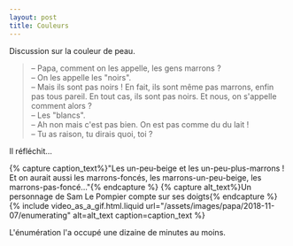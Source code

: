```yaml
---
layout: post
title: Couleurs
---
```


Discussion sur la couleur de peau.

<!-- more -->

> – Papa, comment on les appelle, les gens marrons ?  
> – On les appelle les "noirs".  
> – Mais ils sont pas noirs ! En fait, ils sont même pas marrons, enfin pas tous pareil. En tout cas, ils sont pas noirs. Et nous, on s'appelle comment alors ?  
> – Les "blancs".  
> – Ah non mais c'est pas bien. On est pas comme du du lait !  
> – Tu as raison, tu dirais quoi, toi ?

Il réfléchit…

{% capture caption_text%}"Les un-peu-beige et les un-peu-plus-marrons ! Et on aurait aussi les marrons-foncés, les marrons-un-peu-beige, les marrons-pas-foncé…"{% endcapture %}
{% capture alt_text%}Un personnage de Sam Le Pompier compte sur ses doigts{% endcapture %}
{% include video_as_a_gif.html.liquid
url="/assets/images/papa/2018-11-07/enumerating"
alt=alt_text
caption=caption_text
%}

L'énumération l'a occupé une dizaine de minutes au moins.